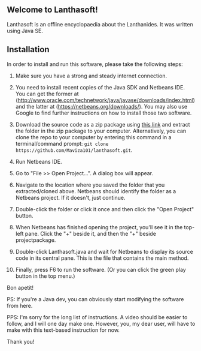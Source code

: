 ## Welcome to Lanthasoft!

Lanthasoft is an offline encyclopaedia about the Lanthanides. It was written using Java SE.

## Installation

In order to install and run this software, please take the following steps:

1. Make sure you have a strong and steady internet connection.

1. You need to install recent copies of the Java SDK and Netbeans IDE. You can get the former at  (http://www.oracle.com/technetwork/java/javase/downloads/index.html) and the latter at (https://netbeans.org/downloads/). You may also use Google to find further instructions on how to install those two software.

1. Download the source code as a zip package using [this link](https://github.com/Maviza101/lanthasoft/archive/master.zip) and extract the folder in the zip package to your computer. Alternatively, you can clone the repo to your computer by entering this command in a terminal/command prompt: `git clone https://github.com/Maviza101/lanthasoft.git`.

1. Run Netbeans IDE.

1. Go to "File >> Open Project...". A dialog box will appear.

1. Navigate to the location where you saved the folder that you extracted/cloned above. Netbeans should identify the folder as a Netbeans project. If it doesn't, just continue.

1. Double-click the folder or click it once and then click the "Open Project" button.

1. When Netbeans has finished opening the project, you'll see it in the 
top-left pane. Click the "+" beside it, and 
then the "+" beside projectpackage.

1. Double-click Lanthasoft.java and wait for Netbeans to display its source code in
its central  pane. This is the file that contains the main method.

1. Finally, press F6 to run the software. (Or you can click the green play button
in the top menu.)

Bon apetit!

PS: If you're a Java dev, you can obviously start modifying the software from
here.

PPS: I'm sorry for the long list of instructions. A video should be easier to follow, and I will one day
make one. However, you, my dear user, will have to make with this text-based instruction for now. 

Thank you!
